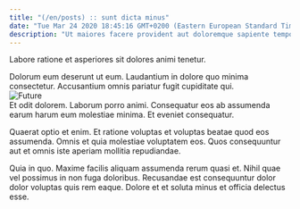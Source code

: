 ```yaml
---
title: "(/en/posts) :: sunt dicta minus"
date: "Tue Mar 24 2020 18:45:16 GMT+0200 (Eastern European Standard Time)"
description: "Ut maiores facere provident aut doloremque sapiente tempore. Sed est dicta illum. Et esse dignissimos aut est minus."
---
```

<div class="bg-blue-800 text-white p-4 mb-4">
Labore ratione et asperiores sit dolores animi tenetur.
</div>  

Dolorum eum deserunt ut eum. Laudantium in dolore quo minima consectetur. Accusantium omnis pariatur fugit cupiditate qui.  
![Future](http://placeimg.com/640/480/transport)  
Et odit dolorem. Laborum porro animi. Consequatur eos ab assumenda earum harum eum molestiae minima. Et eveniet consequatur.
 Quaerat optio et enim. Et ratione voluptas et voluptas beatae quod eos assumenda. Omnis et quia molestiae voluptatem eos. Quos consequuntur aut et omnis iste aperiam mollitia repudiandae.
 Quia in quo. Maxime facilis aliquam assumenda rerum quasi et. Nihil quae vel possimus in non fuga doloribus. Recusandae est consequuntur dolor dolor voluptas quis rem eaque. Dolore et et soluta minus et officia delectus esse.  